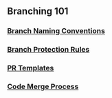 ## Branching 101

### [Branch Naming Conventions](./branch-naming-convention.md)

### [Branch Protection Rules](./branch-rules.md)

### [PR Templates](./pr-templates/)

### [Code Merge Process](/branching-101/code-merge-process.md)
